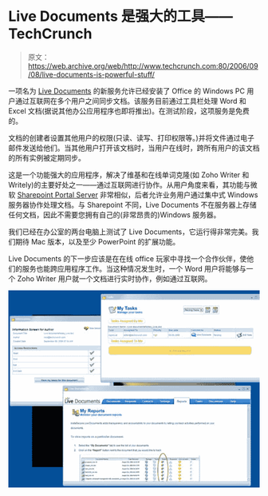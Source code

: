 # Live Documents 是强大的工具——TechCrunch

> 原文：<https://web.archive.org/web/http://www.techcrunch.com:80/2006/09/08/live-documents-is-powerful-stuff/>

 [](https://web.archive.org/web/20220808075029/http://www.live-documents.com/) 一项名为 [Live Documents](https://web.archive.org/web/20220808075029/http://www.live-documents.com/) 的新服务允许已经安装了 Office 的 Windows PC 用户通过互联网在多个用户之间同步文档。该服务目前通过工具栏处理 Word 和 Excel 文档(据说其他办公应用程序也即将推出)。在测试阶段，这项服务是免费的。

文档的创建者设置其他用户的权限(只读、读写、打印权限等。)并将文件通过电子邮件发送给他们。当其他用户打开该文档时，当用户在线时，跨所有用户的该文档的所有实例被定期同步。

这是一个功能强大的应用程序，解决了维基和在线单词克隆(如 Zoho Writer 和 Writely)的主要好处之一——通过互联网进行协作。从用户角度来看，其功能与微软 [Sharepoint Portal Server](https://web.archive.org/web/20220808075029/http://www.microsoft.com/sharepoint/default.mspx) 非常相似，后者允许业务用户通过集中式 Windows 服务器协作处理文档。与 Sharepoint 不同，Live Documents 不在服务器上存储任何文档，因此不需要您拥有自己的(非常昂贵的)Windows 服务器。

我们已经在办公室的两台电脑上测试了 Live Documents，它运行得非常完美。我们期待 Mac 版本，以及至少 PowerPoint 的扩展功能。

Live Documents 的下一步应该是在在线 office 玩家中寻找一个合作伙伴，使他们的服务也能跨应用程序工作。当这种情况发生时，一个 Word 用户将能够与一个 Zoho Writer 用户就一个文档进行实时协作，例如通过互联网。

![](img/0bfe06d72387e095878556182cfedbda.png)
